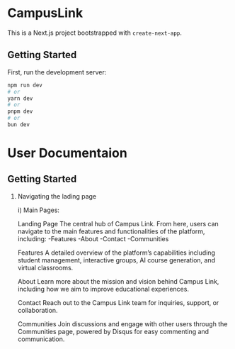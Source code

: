 # CampusLink

This is a Next.js project bootstrapped with `create-next-app`.

## Getting Started

First, run the development server:

```bash
npm run dev
# or
yarn dev
# or
pnpm dev
# or
bun dev

```
# User Documentaion

## Getting Started

1. Navigating the lading page

   i) Main Pages:

    Landing Page
    The central hub of Campus Link. From here, users can navigate to the main features and functionalities of the platform, including:
        -Features
        -About
        -Contact
        -Communities

    Features
    A detailed overview of the platform’s capabilities including student management, interactive groups, AI course generation, and virtual classrooms.

    About
    Learn more about the mission and vision behind Campus Link, including how we aim to improve educational experiences.

    Contact
    Reach out to the Campus Link team for inquiries, support, or collaboration.

    Communities
    Join discussions and engage with other users through the Communities page, powered by Disqus for easy commenting and      communication.
